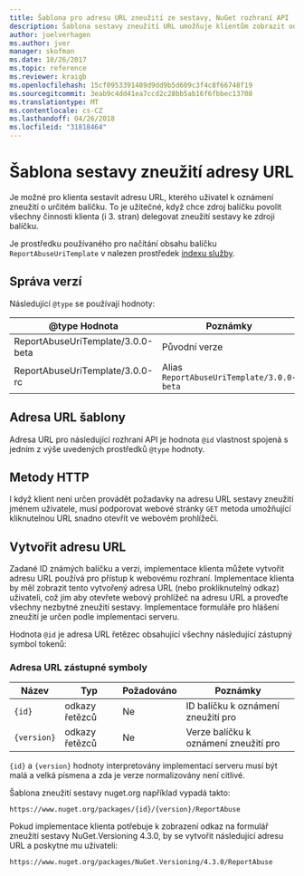 ```yaml
---
title: Šablona pro adresu URL zneužití ze sestavy, NuGet rozhraní API
description: Šablona sestavy zneužití URL umožňuje klientům zobrazit odkaz v jejich uživatelského rozhraní.
author: joelverhagen
ms.author: jver
manager: skofman
ms.date: 10/26/2017
ms.topic: reference
ms.reviewer: kraigb
ms.openlocfilehash: 15cf0953391489d9dd9b5d609c3f4c8f66748f19
ms.sourcegitcommit: 3eab9c4dd41ea7ccd2c28bb5ab16f6fbbec13708
ms.translationtype: MT
ms.contentlocale: cs-CZ
ms.lasthandoff: 04/26/2018
ms.locfileid: "31818464"
---
```

# <a name="report-abuse-url-template"></a>Šablona sestavy zneužití adresy URL

Je možné pro klienta sestavit adresu URL, kterého uživatel k oznámení zneužití o určitém balíčku. To je užitečné, když chce zdroj balíčku povolit všechny činnosti klienta (i 3. stran) delegovat zneužití sestavy ke zdroji balíčku.

Je prostředku používaného pro načítání obsahu balíčku `ReportAbuseUriTemplate` v nalezen prostředek [indexu služby](service-index.md).

## <a name="versioning"></a>Správa verzí

Následující `@type` se používají hodnoty:

@type Hodnota                       | Poznámky
--------------------------------- | -----
ReportAbuseUriTemplate/3.0.0-beta | Původní verze
ReportAbuseUriTemplate/3.0.0-rc   | Alias `ReportAbuseUriTemplate/3.0.0-beta`

## <a name="url-template"></a>Adresa URL šablony

Adresa URL pro následující rozhraní API je hodnota `@id` vlastnost spojená s jedním z výše uvedených prostředků `@type` hodnoty.

## <a name="http-methods"></a>Metody HTTP

I když klient není určen provádět požadavky na adresu URL sestavy zneužití jménem uživatele, musí podporovat webové stránky `GET` metoda umožňující kliknutelnou URL snadno otevřít ve webovém prohlížeči.

## <a name="construct-the-url"></a>Vytvořit adresu URL

Zadané ID známých balíčku a verzi, implementace klienta můžete vytvořit adresu URL používá pro přístup k webovému rozhraní. Implementace klienta by měl zobrazit tento vytvořený adresa URL (nebo prokliknutelný odkaz) uživateli, což jim aby otevřete webový prohlížeč na adresu URL a proveďte všechny nezbytné zneužití sestavy. Implementace formuláře pro hlášení zneužití je určen podle implementaci serveru.

Hodnota `@id` je adresa URL řetězec obsahující všechny následující zástupný symbol tokenů:

### <a name="url-placeholders"></a>Adresa URL zástupné symboly

Název        | Typ    | Požadováno | Poznámky
----------- | ------- | -------- | -----
`{id}`      | odkazy řetězců  | Ne       | ID balíčku k oznámení zneužití pro
`{version}` | odkazy řetězců  | Ne       | Verze balíčku k oznámení zneužití pro

`{id}` a `{version}` hodnoty interpretovány implementací serveru musí být malá a velká písmena a zda je verze normalizovány není citlivé.

Šablona zneužití sestavy nuget.org například vypadá takto:

    https://www.nuget.org/packages/{id}/{version}/ReportAbuse

Pokud implementace klienta potřebuje k zobrazení odkaz na formulář zneužití sestavy NuGet.Versioning 4.3.0, by se vytvořit následující adresu URL a poskytne mu uživateli:

    https://www.nuget.org/packages/NuGet.Versioning/4.3.0/ReportAbuse
